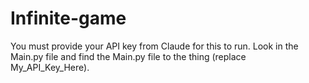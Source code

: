 # Infinite-game
You must provide your API key from Claude for this to run. 
Look in the Main.py file and find the Main.py file to the thing (replace My_API_Key_Here).
